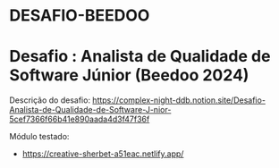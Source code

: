 # DESAFIO-BEEDOO
# Desafio : Analista de Qualidade de Software Júnior (Beedoo 2024)

Descrição do desafio:
https://complex-night-ddb.notion.site/Desafio-Analista-de-Qualidade-de-Software-J-nior-5cef7366f66b41e890aada4d3f47f36f

Módulo testado:
 - https://creative-sherbet-a51eac.netlify.app/
